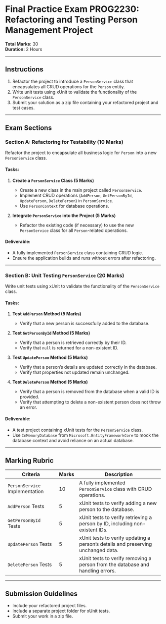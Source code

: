 # Final Practice Exam PROG2230: Refactoring and Testing Person Management Project

**Total Marks:** 30  
**Duration:** 2 Hours  

---

## Instructions

1. Refactor the project to introduce a `PersonService` class that encapsulates all CRUD operations for the `Person` entity.  
2. Write unit tests using xUnit to validate the functionality of the `PersonService` class.  
3. Submit your solution as a zip file containing your refactored project and test cases.  

---

## Exam Sections

### Section A: Refactoring for Testability (10 Marks)

Refactor the project to encapsulate all business logic for `Person` into a new `PersonService` class.

#### Tasks:

1. **Create a `PersonService` Class (5 Marks)**  
   - Create a new class in the main project called `PersonService`.  
   - Implement CRUD operations (`AddPerson`, `GetPersonById`, `UpdatePerson`, `DeletePerson`) in `PersonService`.  
   - Use `PersonContext` for database operations.  

2. **Integrate `PersonService` into the Project (5 Marks)**  
   - Refactor the existing code (if necessary) to use the new `PersonService` class for all `Person`-related operations.

#### Deliverable:  
- A fully implemented `PersonService` class containing CRUD logic.  
- Ensure the application builds and runs without errors after refactoring.  

---

### Section B: Unit Testing `PersonService` (20 Marks)

Write unit tests using xUnit to validate the functionality of the `PersonService` class.

#### Tasks:

1. **Test `AddPerson` Method (5 Marks)**  
   - Verify that a new person is successfully added to the database.  

2. **Test `GetPersonById` Method (5 Marks)**  
   - Verify that a person is retrieved correctly by their ID.  
   - Verify that `null` is returned for a non-existent ID.  

3. **Test `UpdatePerson` Method (5 Marks)**  
   - Verify that a person’s details are updated correctly in the database.  
   - Verify that properties not updated remain unchanged.  

4. **Test `DeletePerson` Method (5 Marks)**  
   - Verify that a person is removed from the database when a valid ID is provided.  
   - Verify that attempting to delete a non-existent person does not throw an error.  

#### Deliverable:  
- A test project containing xUnit tests for the `PersonService` class.  
- Use `InMemoryDatabase` from `Microsoft.EntityFrameworkCore` to mock the database context and avoid reliance on an actual database.  

---

## Marking Rubric

| **Criteria**            | **Marks** | **Description**                                                             |
|--------------------------|-----------|-----------------------------------------------------------------------------|
| `PersonService` Implementation | 10        | A fully implemented `PersonService` class with CRUD operations.             |
| `AddPerson` Tests        | 5         | xUnit tests to verify adding a new person to the database.                   |
| `GetPersonById` Tests    | 5         | xUnit tests to verify retrieving a person by ID, including non-existent IDs. |
| `UpdatePerson` Tests     | 5         | xUnit tests to verify updating a person’s details and preserving unchanged data. |
| `DeletePerson` Tests     | 5         | xUnit tests to verify removing a person from the database and handling errors. |

---

## Submission Guidelines

- Include your refactored project files.  
- Include a separate project folder for xUnit tests.  
- Submit your work in a zip file.  
